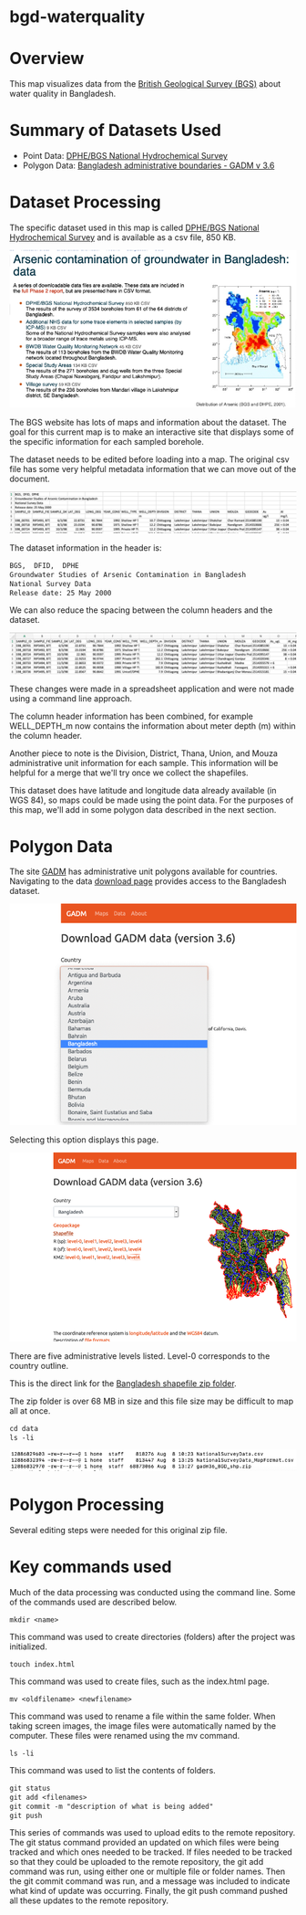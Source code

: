 # bgd-waterquality

# Overview

This map visualizes data from the <a href="https://www.bgs.ac.uk/research/groundwater/health/arsenic/Bangladesh/data.html" target="_blank">British Geological Survey (BGS)</a> about water quality in Bangladesh.

# Summary of Datasets Used

* Point Data: <a href="https://www.bgs.ac.uk/downloads/start.cfm?id=2214" target="_blank">DPHE/BGS National Hydrochemical Survey</a>
* Polygon Data: <a href="https://biogeo.ucdavis.edu/data/gadm3.6/shp/gadm36_BGD_shp.zip" target="_blank">Bangladesh administrative boundaries - GADM v 3.6</a>

# Dataset Processing

The specific dataset used in this map is called <a href="https://www.bgs.ac.uk/downloads/start.cfm?id=2214" target="_blank">DPHE/BGS National Hydrochemical Survey</a> and is available as a csv file, 850 KB.

![Website overview](images/BGSWebsite_DataSource.png)

The BGS website has lots of maps and information about the dataset. The goal for this current map is to make an interactive site that displays some of the specific information for each sampled borehole.


The dataset needs to be edited before loading into a map. The original csv file has some very helpful metadata information that we can move out of the document.

![Website overview](images/DatasetExample.png)

The dataset information in the header is:

```
BGS,  DFID,  DPHE
Groundwater Studies of Arsenic Contamination in Bangladesh
National Survey Data
Release date: 25 May 2000
```

We can also reduce the spacing between the column headers and the dataset.

![Website overview](images/EditedDatasetExample.png)

These changes were made in a spreadsheet application and were not made using a command line approach. 

The column header information has been combined, for example WELL_DEPTH_m now contains the information about meter depth (m) within the column header.

Another piece to note is the Division, District, Thana, Union, and Mouza administrative unit information for each sample. This information will be helpful for a merge that we'll try once we collect the shapefiles.

This dataset does have latitude and longitude data already available (in WGS 84), so maps could be made using the point data. For the purposes of this map, we'll add in some polygon data described in the next section.

# Polygon Data

The site <a href="https://gadm.org" target="_blank">GADM</a> has administrative unit polygons available for countries. Navigating to the data <a href="https://gadm.org/download_country_v3.html" target="_blank">download page</a> provides access to the Bangladesh dataset.

![Website overview](images/GADM_Menu.png)

Selecting this option displays this page.

![Website overview](images/GADM_Bangladesh.png)

There are five administrative levels listed. Level-0 corresponds to the country outline.

This is the direct link for the <a href="https://biogeo.ucdavis.edu/data/gadm3.6/shp/gadm36_BGD_shp.zip" target="_blank">Bangladesh shapefile zip folder</a>.

The zip folder is over 68 MB in size and this file size may be difficult to map all at once.

```
cd data
ls -li
```

![Website overview](images/ZipfileSize.png)

# Polygon Processing

Several editing steps were needed for this original zip file.




# Key commands used

Much of the data processing was conducted using the command line. Some of the commands used are described below.

```
mkdir <name>
```
This command was used to create directories (folders) after the project was initialized.

```
touch index.html
```
This command was used to create files, such as the index.html page.


```
mv <oldfilename> <newfilename>
```

This command was used to rename a file within the same folder. When taking screen images, the image files were automatically named by the computer. These files were renamed using the mv command.

```
ls -li
```

This command was used to list the contents of folders.


```
git status
git add <filenames>
git commit -m "description of what is being added"
git push
```

This series of commands was used to upload edits to the remote repository. The git status command provided an updated on which files were being tracked and which ones needed to be tracked. If files needed to be tracked so that they could be uploaded to the remote repository, the git add command was run, using either one or multiple file or folder names. Then the git commit command was run, and a message was included to indicate what kind of update was occurring. Finally, the git push command pushed all these updates to the remote repository.








